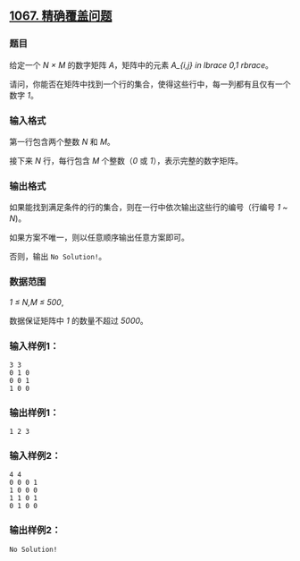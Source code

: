 ## [1067. 精确覆盖问题](https://www.acwing.com/problem/content/1069/)

### 题目

给定一个 *N × M* 的数字矩阵 *A*，矩阵中的元素 *A_{i,j} in lbrace 0,1 rbrace*。

请问，你能否在矩阵中找到一个行的集合，使得这些行中，每一列都有且仅有一个数字 *1*。

### 输入格式

第一行包含两个整数 *N* 和 *M*。

接下来 *N* 行，每行包含 *M* 个整数（*0* 或 *1*），表示完整的数字矩阵。

### 输出格式

如果能找到满足条件的行的集合，则在一行中依次输出这些行的编号（行编号 *1 ~ N*)。

如果方案不唯一，则以任意顺序输出任意方案即可。

否则，输出 `No Solution!`。

### 数据范围

*1 ≤ N,M ≤ 500*,

数据保证矩阵中 *1* 的数量不超过 *5000*。

### 输入样例1：

```
3 3
0 1 0
0 0 1
1 0 0
```

### 输出样例1：

```
1 2 3
```

### 输入样例2：

```
4 4
0 0 0 1
1 0 0 0
1 1 0 1
0 1 0 0
```

### 输出样例2：

```
No Solution!
```
